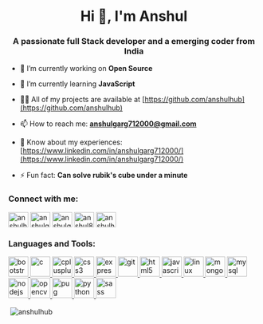 <h1 align="center">Hi 👋, I'm Anshul</h1>
<h3 align="center">A passionate full Stack developer and a emerging coder from India</h3>

- 🔭 I’m currently working on **Open Source**

- 🌱 I’m currently learning **JavaScript**

- 👨‍💻 All of my projects are available at [https://github.com/anshulhub](https://github.com/anshulhub)

- 📫 How to reach me: **anshulgarg712000@gmail.com**

- 📄 Know about my experiences: [https://www.linkedin.com/in/anshulgarg712000/](https://www.linkedin.com/in/anshulgarg712000/)

- ⚡ Fun fact: **Can solve rubik's cube under a minute**

<h3 align="left">Connect with me:</h3>
<p align="left">
<a href="https://github.com/anshulhub" target="blank"><img align="center" src="https://cdn.jsdelivr.net/npm/simple-icons@3.0.1/icons/github.svg" alt="anshulhub" height="30" width="40" /></a>
<a href="https://linkedin.com/in/anshulgarg712000" target="blank"><img align="center" src="https://cdn.jsdelivr.net/npm/simple-icons@3.0.1/icons/linkedin.svg" alt="anshulgarg712000" height="30" width="40" /></a>
<a href="https://fb.com/anshulgarg712000" target="blank"><img align="center" src="https://cdn.jsdelivr.net/npm/simple-icons@3.0.1/icons/facebook.svg" alt="anshulgarg712000" height="30" width="40" /></a>
 <a href="https://instagram.com/anshul895" target="blank"><img align="center" src="https://cdn.jsdelivr.net/npm/simple-icons@3.13.0/icons/dev-dot-to.svg" alt="anshul895" height="30" width="40" /></a>
<a href="https://dev.to/anshulhub" target="blank"><img align="center" src="https://cdn.jsdelivr.net/npm/simple-icons@3.0.1/icons/instagram.svg" alt="anshulhub" height="30" width="40" /></a>

</p>

<h3 align="left">Languages and Tools:</h3>
<p align="left"> <a href="https://getbootstrap.com" target="_blank"> <img src="https://devicons.github.io/devicon/devicon.git/icons/bootstrap/bootstrap-plain.svg" alt="bootstrap" width="40" height="40"/> </a> <a href="https://www.cprogramming.com/" target="_blank"> <img src="https://devicons.github.io/devicon/devicon.git/icons/c/c-original.svg" alt="c" width="40" height="40"/> </a> <a href="https://www.w3schools.com/cpp/" target="_blank"> <img src="https://devicons.github.io/devicon/devicon.git/icons/cplusplus/cplusplus-original.svg" alt="cplusplus" width="40" height="40"/> </a> <a href="https://www.w3schools.com/css/" target="_blank"> <img src="https://devicons.github.io/devicon/devicon.git/icons/css3/css3-original-wordmark.svg" alt="css3" width="40" height="40"/> </a> <a href="https://expressjs.com" target="_blank"> <img src="https://devicons.github.io/devicon/devicon.git/icons/express/express-original-wordmark.svg" alt="express" width="40" height="40"/> </a> <a href="https://git-scm.com/" target="_blank"> <img src="https://www.vectorlogo.zone/logos/git-scm/git-scm-icon.svg" alt="git" width="40" height="40"/> </a> <a href="https://www.w3.org/html/" target="_blank"> <img src="https://devicons.github.io/devicon/devicon.git/icons/html5/html5-original-wordmark.svg" alt="html5" width="40" height="40"/> </a> <a href="https://developer.mozilla.org/en-US/docs/Web/JavaScript" target="_blank"> <img src="https://devicons.github.io/devicon/devicon.git/icons/javascript/javascript-original.svg" alt="javascript" width="40" height="40"/> </a> <a href="https://www.linux.org/" target="_blank"> <img src="https://devicons.github.io/devicon/devicon.git/icons/linux/linux-original.svg" alt="linux" width="40" height="40"/> </a> <a href="https://www.mongodb.com/" target="_blank"> <img src="https://devicons.github.io/devicon/devicon.git/icons/mongodb/mongodb-original-wordmark.svg" alt="mongodb" width="40" height="40"/> </a> <a href="https://www.mysql.com/" target="_blank"> <img src="https://devicons.github.io/devicon/devicon.git/icons/mysql/mysql-original-wordmark.svg" alt="mysql" width="40" height="40"/> </a> <a href="https://nodejs.org" target="_blank"> <img src="https://devicons.github.io/devicon/devicon.git/icons/nodejs/nodejs-original-wordmark.svg" alt="nodejs" width="40" height="40"/> </a> <a href="https://opencv.org/" target="_blank"> <img src="https://www.vectorlogo.zone/logos/opencv/opencv-icon.svg" alt="opencv" width="40" height="40"/> </a> <a href="https://pugjs.org" target="_blank"> <img src="https://cdn.worldvectorlogo.com/logos/pug.svg" alt="pug" width="40" height="40"/> </a> <a href="https://www.python.org" target="_blank"> <img src="https://devicons.github.io/devicon/devicon.git/icons/python/python-original.svg" alt="python" width="40" height="40"/> </a> <a href="https://sass-lang.com" target="_blank"> <img src="https://devicons.github.io/devicon/devicon.git/icons/sass/sass-original.svg" alt="sass" width="40" height="40"/> </a> </p>

<p>&nbsp;<img align="center" src="https://github-readme-stats.vercel.app/api?username=anshulhub&show_icons=true&locale=en" alt="anshulhub" /></p>
